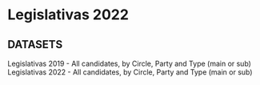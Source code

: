 # Legislativas 2022

## DATASETS

Legislativas 2019 - All candidates, by Circle, Party and Type (main or sub)
Legislativas 2022 - All candidates, by Circle, Party and Type (main or sub)

<div class="flourish-embed flourish-sankey" data-src="visualisation/8403515"><script src="https://public.flourish.studio/resources/embed.js"></script></div>
